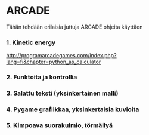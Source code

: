 # ARCADE
Tähän tehdään erilaisia juttuja ARCADE ohjeita käyttäen

### 1. Kinetic energy
http://programarcadegames.com/index.php?lang=fi&chapter=python_as_calculator

### 2. Funktoita ja kontrollia

### 3. Salattu teksti (yksinkertainen malli)

### 4. Pygame grafiikkaa, yksinkertaisia kuvioita

### 5. Kimpoava suorakulmio, törmäilyä

